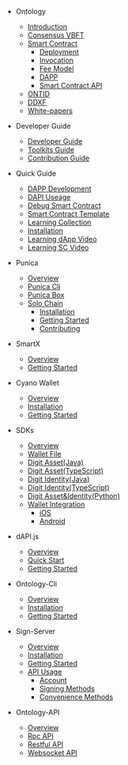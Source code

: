 - Ontology
  - [Introduction](docs-kr/DeveloperGuide/introduction.md)
  - [Consensus VBFT](docs-kr/DeveloperGuide/02-VBFT-introduction.md)
  - [Smart Contract](docs-kr/DeveloperGuide/smartcontract/00-introduction-sc.md)
      - [Deployment](docs-kr/DeveloperGuide/smartcontract/02-deployment.md)
      - [Invocation](docs-kr/DeveloperGuide/smartcontract/01-invocation.md)
      - [Fee Model](docs-kr/DeveloperGuide/smartcontract/03-fee-model.md)
      - [DAPP](docs-kr/DeveloperGuide/smartcontract/04-dapp.md)
      - [Smart Contract API](docs-kr/DeveloperGuide/smartcontract/05-sc-api.md)
  - [ONTID](docs-kr/DeveloperGuide/04-ontid.md)
  - [DDXF](docs-kr/DeveloperGuide/05-ddxf.md)
  - [White-papers](docs-kr/DeveloperGuide/06-white-papers.md)
- Developer Guide
  - [Developer Guide](docs-kr/DeveloperGuide/00-developer-guide.md)
  - [Toolkits Guide](docs-kr/DeveloperGuide/tools.md)
  - [Contribution Guide](docs-kr/DeveloperGuide/07-contributions-guide.md)
- Quick Guide
  - [DAPP Development](docs-kr/Tutorials/00-dapp_development.md)  
  - [DAPI Useage](docs-kr/Tutorials/06-dapi-useage.md)  
  - [Debug Smart Contract](docs-kr/Tutorials/01-debug-a-Smart-Contract.md)
  - [Smart Contract Template](docs-kr/Tutorials/02-smartcontract-template.md)
  - [Learning Collection](docs-kr/Tutorials/03-docs-collect.md)
  - [Installation](docs-kr/DeveloperGuide/01-installation.md)
  - [Learning dApp Video](docs-kr/Tutorials/04-learning-dapp-video.md)
  - [Learning SC Video](docs-kr/Tutorials/05-learning-sc-video.md)
- Punica
  - [Overview](docs-kr/Punica/punica.md)
  - [Punica Cli](docs-kr/Punica/punica-cli.md)
  - [Punica Box](docs-kr/Punica/punica-box.md)
  - [Solo Chain](docs-kr/Punica/solo-chain/00-overview.md)
      - [Installation](docs-kr/Punica/solo-chain/01-installation.md)
      - [Getting Started](docs-kr/Punica/solo-chain/02-getting-started.md)
      - [Contributing](docs-kr/Punica/solo-chain/03-contributing.md)
- SmartX
  - [Overview](docs-kr/SmartX/00-overview.md)
  - [Getting Started](docs-kr/SmartX/01-getting-started.md)

- Cyano Wallet
  - [Overview](docs-kr/Cyano/00-overview.md)
  - [Installation](docs-kr/Cyano/01-installation.md)
  - [Getting Started](docs-kr/Cyano/02-getting-started.md)
- SDKs
  - [Overview](docs-kr/SDKs/00-overview.md)
  - [Wallet File](docs-kr/SDKs/01-wallet-file-specification.md)
  - [Digit Asset(Java)](docs-kr/SDKs/java-sdk.md)
  - [Digit Asset(TypeScript)](docs-kr/SDKs/ts-sdk.md)
  - [Digit Identity(Java)](docs-kr/SDKs/java-sdk-ontid.md)
  - [Digit Identity(TypeScript)](docs-kr/SDKs/ts-sdk-ontid.md)
  - [Digit Asset&Identity(Python)](docs-kr/SDKs/python-sdk.md)
  - [Wallet Integration](docs-kr/SDKs/02-wallet-intergration.md)
      - [iOS](docs-kr/SDKs/ontology_wallet_dev_ts_sdk_en.md)
      - [Android](docs-kr/SDKs/ontology_wallet_dev_android_en.md)
- dAPI.js
  - [Overview](docs-kr/dApi/00-overview.md)
  - [Quick Start](docs-kr/dApi/01-quickstart.md)
  - [Getting Started](docs-kr/dApi/02-getting-started.md)

- Ontology-Cli
  - [Overview](docs-kr/OntologyCli/overview.md)
  - [Installation](docs-kr/OntologyCli/installation.md)
  - [Getting Started](docs-kr/OntologyCli/getting-started.md)

- Sign-Server
  - [Overview](docs-kr/SignServer/00-overview.md)
  - [Installation](docs-kr/SignServer/01-installation.md)
  - [Getting Started](docs-kr/SignServer/02-getting-started.md)
  - [API Usage](docs-kr/SignServer/03-api-usage.md)
      - [Account](docs-kr/SignServer/04-api-account-methods.md)
      - [Signing Methods](docs-kr/SignServer/05-api-signing-methods.md)
      - [Convenience Methods](docs-kr/SignServer/06-api-signing-convinience-methods.md)
  
- Ontology-API
  - [Overview](docs-kr/API/00-overview.md)
  - [Rpc API](docs-kr/API/01-rpc_api.md)
  - [Restful API](docs-kr/API/02-restful_api.md)
  - [Websocket API](docs-kr/API/03-websocket_api.md)